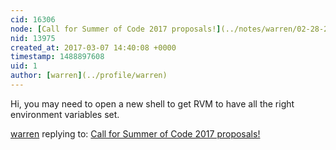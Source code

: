 ```yaml
---
cid: 16306
node: [Call for Summer of Code 2017 proposals!](../notes/warren/02-28-2017/call-for-proposals)
nid: 13975
created_at: 2017-03-07 14:40:08 +0000
timestamp: 1488897608
uid: 1
author: [warren](../profile/warren)
---
```


Hi, you may need to open a new shell to get RVM to have all the right environment variables set. 

[warren](../profile/warren) replying to: [Call for Summer of Code 2017 proposals!](../notes/warren/02-28-2017/call-for-proposals)


